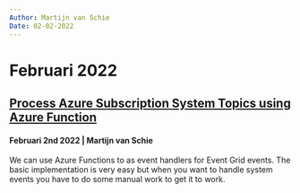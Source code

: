 ```yaml
---
Author: Martijn van Schie
Date: 02-02-2022
---
```


# Februari 2022

## [Process Azure Subscription System Topics using Azure Function](/posts/2202-02-02-process-azure-subscription-system-topics-using-azure-function.md)

#### Februari 2nd 2022 | Martijn van Schie

We can use Azure Functions to as event handlers for Event Grid events. The basic implementation is very easy but when you want to handle system events you have to do some manual work to get it to work.


